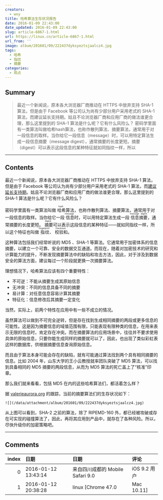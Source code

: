 ```yaml
---
creators:
  - wxy
title: 哈希算法生存状况报告
date: 2016-01-09 22:43:00
date_updated: 2016-01-09 22:43:00
slug: article-6867-1.html
url: https://linux.cn/article-6867-1.html
url_from: ''
image: album/201601/09/222437dyksyeztsjaalcz4.jpg
tags:
  - 哈希
  - 指纹
  - 摘要
categories:
  - 观点
---
```


## Summary

> 最近一个新闻说，原本各大浏览器厂商推动在 HTTPS 中放弃支持 SHA-1 算法，但是由于 Facebook 等公司认为尚有少部分用户采用老式的 SHA-1 算法，而建议延长支持期。姑且不论浏览器厂商和应用厂商的做法谁更合理，那么这里提到的 SHA-1 算法是什么呢？它有什么风险么？ 密码学里面有一类算法叫做哈希hash算法，也称作散列算法、摘要算法，通常用于对一段信息的取样。当你给它一段信息（message）时，可以用特定算法生成一段信息摘要（message digest），通常摘要的长度更短。摘要（digest）可以表示这段信息的某种特征就如同指纹一样，所以

***

<!-- more -->

## Contents

最近一个新闻说，原本各大浏览器厂商推动在 HTTPS 中放弃支持 SHA-1 算法，但是由于 Facebook 等公司认为尚有少部分用户采用老式的 SHA-1 算法，而[建议延长支持期](https://linux.cn/article-6721-1.html)。姑且不论浏览器厂商和应用厂商的做法谁更合理，那么这里提到的 SHA-1 算法是什么呢？它有什么风险么？

密码学里面有一类算法叫做<ruby> 哈希 <rt>  hash </rt></ruby>算法，也称作散列算法、摘要算法，通常用于对一段信息的取样。当你给它一段<ruby> 信息 <rp>  （ </rp> <rt>  message </rt> <rp>  ） </rp></ruby>时，可以用特定算法生成一段<ruby> 信息摘要 <rp>  （ </rp> <rt>  message digest </rt> <rp>  ） </rp></ruby>，通常摘要的长度更短。<ruby> 摘要 <rp>  （ </rp> <rt>  digest </rt> <rp>  ） </rp></ruby>可以表示这段信息的某种特征——就如同指纹一样，所以这个特征也叫做<ruby> 指纹 <rp>  （ </rp> <rt>  fingerprint </rt> <rp>  ） </rp></ruby>、<ruby> 校验和 <rt>  checksum </rt></ruby>。

这种算法包括我们经常听说的 MD5 、SHA-1 等算法。它通常用于加密体系的信息摘要，以建立一个可靠、安全的数据交互通道。而现在，随着对加密技术的研究和计算能力的提升，不断发现摘要算法中的缺陷和攻击方法，因此，对于涉及到数据安全的算法方面，建议每过一个阶段就更换一次摘要算法。

理想情况下，哈希算法应该有四个重要特性：

* 不可逆：不能从摘要生成其原始信息
* 无冲突：不同的信息具备不同的摘要
* 易计算：对任意信息容易计算其摘要
* 特征化：信息修改后其摘要一定变化

当然，实际上，前两个特性在应用中有一些不成立的情况。

虽然算法可以做到不可完全逆转，但是存在找到生成相同摘要的两段或更多信息的可能性。这是因为摘要信息的域值范围有限，只能表现有限种类的信息，在用来表示无限的信息时，肯定存在冲突。而在摘要算法的应用场景中，往往并不要求使用具体的原始信息，只要你能生成同样的摘要就可以了，因此，也出现了类似彩虹表这样的数据库，供根据摘要信息查询原始信息。

而且由于算法本身可能会存在的缺陷，就有可能通过算法找到两个具有相同摘要的信息。比如 2004 年，山东大学的王小云教授就率团队突破了 MD5 算法，可以找到具备相同的 MD5 摘要的两段信息，从而为 MD5 算法的死亡盖上了“核准”印章。

那么我们就来看看，包括 MD5 在内的这些哈希算法们，都活着怎么样？

据 [valerieaurora.org](http://valerieaurora.org/hash.html) 的跟踪，当前的摘要算法们的生存状况如下：

`![](/data/attachment/album/201601/09/222437dyksyeztsjaalcz4.jpg)`

从上图可以看到，SHA-2 之前的算法，除了 RIPEMD-160 外，都已经被攻破或存在可实现的碰撞算法了，因此，再将其应用到产品中，就存在了各种风险。所以，尽快升级你的加密策略吧。

***

## Comments

|   index | 日期                | 日期                                          | 评论            |
|--------:|:--------------------|:----------------------------------------------|:----------------|
|       0 | 2016-01-12 13:43:14 | 来自四川成都的 Mobile Safari 9.0|iOS 9.2 用户 | 前排跪舔wxy大牛 |
|       1 | 2016-01-12 20:38:28 | linux [Chrome 47.0|Mac 10.11]                 | 啊~~！          |
